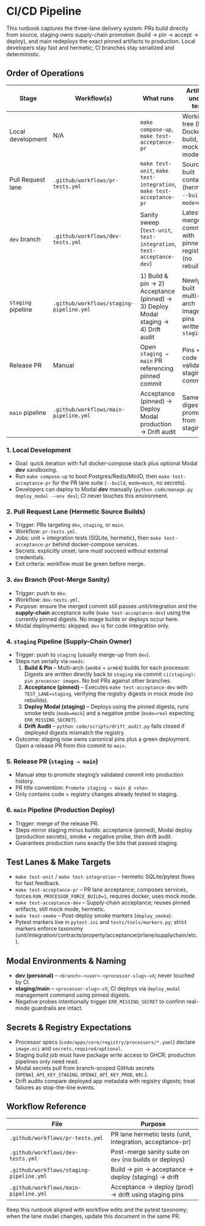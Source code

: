 # CI/CD Pipeline

This runbook captures the three-lane delivery system: PRs build directly from source, staging owns supply-chain promotion (build → pin → accept → deploy), and main redeploys the exact pinned artifacts to production. Local developers stay fast and hermetic; CI branches stay serialized and deterministic.

## Order of Operations

| Stage | Workflow(s) | What runs | Artifact under test |
|-------|-------------|-----------|---------------------|
| Local development | N/A | `make compose-up`, `make test-acceptance-pr` | Working tree (local Docker build, mock mode) |
| Pull Request lane | `.github/workflows/pr-tests.yml` | `make test-unit`, `make test-integration`, `make test-acceptance-pr` | Source-built containers (hermetic, `--build`, `mode=mock`) |
| `dev` branch | `.github/workflows/dev-tests.yml` | Sanity sweep (`test-unit`, `test-integration`, `test-acceptance-dev`) | Latest merge commit with pinned registry (no rebuild) |
| `staging` pipeline | `.github/workflows/staging-pipeline.yml` | 1) Build & pin → 2) Acceptance (pinned) → 3) Deploy Modal staging → 4) Drift audit | Newly built multi-arch images; pins written to `staging` |
| Release PR | Manual | Open `staging → main` PR referencing pinned commit | Pins + code from validated staging commit |
| `main` pipeline | `.github/workflows/main-pipeline.yml` | Acceptance (pinned) → Deploy Modal production → Drift audit | Same digests promoted from staging |

### 1. Local Development

- Goal: quick iteration with full docker-compose stack plus optional Modal **dev** sandboxing.
- Run `make compose-up` to boot Postgres/Redis/MinIO, then `make test-acceptance-pr` for the PR lane suite (`--build`, `mode=mock`, no secrets).
- Developers can deploy to Modal **dev** manually (`python code/manage.py deploy_modal --env dev`); CI never touches this environment.

### 2. Pull Request Lane (Hermetic Source Builds)

- Trigger: PRs targeting `dev`, `staging`, or `main`.
- Workflow: `pr-tests.yml`.
- Jobs: unit + integration tests (SQLite, hermetic), then `make test-acceptance-pr` behind docker-compose services.
- Secrets: explicitly unset; lane must succeed without external credentials.
- Exit criteria: workflow must be green before merge.

### 3. `dev` Branch (Post-Merge Sanity)

- Trigger: push to `dev`.
- Workflow: `dev-tests.yml`.
- Purpose: ensure the merged commit still passes unit/integration and the **supply-chain** acceptance suite (`make test-acceptance-dev`) using the currently pinned digests. No image builds or deploys occur here.
- Modal deployments: skipped; `dev` is for code integration only.

### 4. `staging` Pipeline (Supply-Chain Owner)

- Trigger: push to `staging` (usually merge-up from `dev`).
- Steps run serially via `needs`:
  1. **Build & Pin** – Multi-arch (`amd64` + `arm64`) builds for each processor. Digests are written directly back to `staging` via commit `ci(staging): pin processor images`. No bot PRs against other branches.
  2. **Acceptance (pinned)** – Executes `make test-acceptance-dev` with `TEST_LANE=staging`, verifying the registry digests in mock mode (no rebuilds).
  3. **Deploy Modal (staging)** – Deploys using the pinned digests, runs smoke tests (`mode=mock`) and a negative probe (`mode=real` expecting `ERR_MISSING_SECRET`).
  4. **Drift Audit** – `python code/scripts/drift_audit.py` fails closed if deployed digests mismatch the registry.
- Outcome: staging now owns canonical pins plus a green deployment. Open a release PR from this commit to `main`.

### 5. Release PR (`staging → main`)

- Manual step to promote staging’s validated commit into production history.
- PR title convention: `Promote staging → main @ <sha>`.
- Only contains code + registry changes already tested in staging.

### 6. `main` Pipeline (Production Deploy)

- Trigger: merge of the release PR.
- Steps mirror staging minus builds: acceptance (pinned), Modal deploy (production secrets), smoke + negative probe, then drift audit.
- Guarantees production runs exactly the bits that passed staging.

## Test Lanes & Make Targets

- `make test-unit` / `make test-integration` – hermetic SQLite/pytest flows for fast feedback.
- `make test-acceptance-pr` – PR lane acceptance; composes services, forces `RUN_PROCESSOR_FORCE_BUILD=1`, requires docker, uses mock mode.
- `make test-acceptance-dev` – Supply-chain acceptance; reuses pinned artifacts, still mock mode, hermetic.
- `make test-smoke` – Post-deploy smoke markers (`deploy_smoke`).
- Pytest markers live in `pytest.ini` and `tests/tools/markers.py`; strict markers enforce taxonomy (unit/integration/contracts/property/acceptance/prlane/supplychain/etc.).

## Modal Environments & Naming

- **dev (personal)** – `<branch>-<user>-<processor-slug>-vX`; never touched by CI.
- **staging/main** – `<processor-slug>-vX`; CI deploys via `deploy_modal` management command using pinned digests.
- Negative probes intentionally trigger `ERR_MISSING_SECRET` to confirm real-mode guardrails are intact.

## Secrets & Registry Expectations

- Processor specs (`code/apps/core/registry/processors/*.yaml`) declare `image.oci` and `secrets.required/optional`.
- Staging build job must have package write access to GHCR; production pipelines only need read.
- Modal secrets pull from branch-scoped GitHub secrets (`OPENAI_API_KEY_STAGING`, `OPENAI_API_KEY_PROD`, etc.).
- Drift audits compare deployed app metadata with registry digests; treat failures as stop-the-line events.

## Workflow Reference

| File | Purpose |
|------|---------|
| `.github/workflows/pr-tests.yml` | PR lane hermetic tests (unit, integration, acceptance-pr) |
| `.github/workflows/dev-tests.yml` | Post-merge sanity suite on `dev` (no builds or deploys) |
| `.github/workflows/staging-pipeline.yml` | Build → pin → acceptance → deploy (staging) → drift |
| `.github/workflows/main-pipeline.yml` | Acceptance → deploy (prod) → drift using staging pins |

Keep this runbook aligned with workflow edits and the pytest taxonomy; when the lane model changes, update this document in the same PR.
